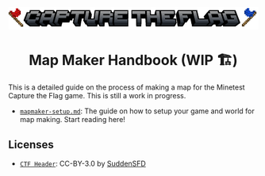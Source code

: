 <p align="center">
    <img src="images/header.png"/>
</p>

<h1 align="center">Map Maker Handbook (WIP 🏗️)</h1>

This is a detailed guide on the process of making a map for the Minetest Capture the Flag game. This is still a work in progress.

* [`mapmaker-setup.md`](https://github.com/CTF-handbooks/map-maker-handbook/blob/main/mapmaker-setup.md#the-map-makers-handbook-wip): The guide on how to setup your game and world for map making. Start reading here!

## Licenses
- [`CTF Header`](https://github.com/CTF-Handbooks/map-maker-handbook/blob/main/images/header.png): CC-BY-3.0 by [SuddenSFD](https://github.com/SuddenSFD)